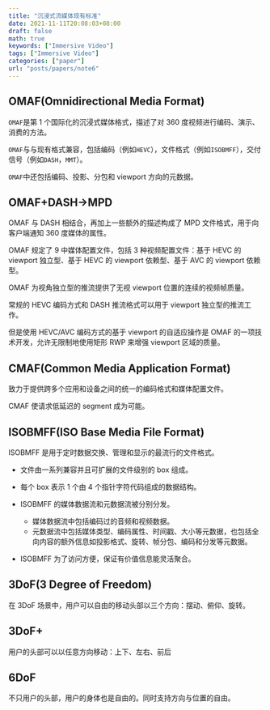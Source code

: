 ```yaml
---
title: "沉浸式流媒体现有标准"
date: 2021-11-11T20:08:03+08:00
draft: false
math: true
keywords: ["Immersive Video"]
tags: ["Immersive Video"]
categories: ["paper"]
url: "posts/papers/note6"
---
```


## OMAF(Omnidirectional Media Format)

`OMAF`是第 1 个国际化的沉浸式媒体格式，描述了对 360 度视频进行编码、演示、消费的方法。

`OMAF`与与现有格式兼容，包括编码（例如`HEVC`），文件格式（例如`ISOBMFF`），交付信号（例如`DASH`，`MMT`）。

`OMAF`中还包括编码、投影、分包和 viewport 方向的元数据。

<!--more-->

## OMAF+DASH->MPD

OMAF 与 DASH 相结合，再加上一些额外的描述构成了 MPD 文件格式，用于向客户端通知 360 度媒体的属性。

OMAF 规定了 9 中媒体配置文件，包括 3 种视频配置文件：基于 HEVC 的 viewport 独立型、基于 HEVC 的 viewport 依赖型、基于 AVC 的 viewport 依赖型。

OMAF 为视角独立型的推流提供了无视 viewport 位置的连续的视频帧质量。

常规的 HEVC 编码方式和 DASH 推流格式可以用于 viewport 独立型的推流工作。

但是使用 HEVC/AVC 编码方式的基于 viewport 的自适应操作是 OMAF 的一项技术开发，允许无限制地使用矩形 RWP 来增强 viewport 区域的质量。

## CMAF(Common Media Application Format)

致力于提供跨多个应用和设备之间的统一的编码格式和媒体配置文件。

CMAF 使请求低延迟的 segment 成为可能。

## ISOBMFF(ISO Base Media File Format)

ISOBMFF 是用于定时数据交换、管理和显示的最流行的文件格式。

- 文件由一系列兼容并且可扩展的文件级别的 box 组成。
- 每个 box 表示 1 个由 4 个指针字符代码组成的数据结构。
- ISOBMFF 的媒体数据流和元数据流被分别分发。

  - 媒体数据流中包括编码过的音频和视频数据。
  - 元数据流中包括媒体类型、编码属性、时间戳、大小等元数据，也包括全向内容的额外信息如投影格式、旋转、帧分包、编码和分发等元数据。

- ISOBMFF 为了访问方便，保证有价值信息能灵活聚合。

## 3DoF(3 Degree of Freedom)

在 3DoF 场景中，用户可以自由的移动头部以三个方向：摆动、俯仰、旋转。

## 3DoF+

用户的头部可以以任意方向移动：上下、左右、前后

## 6DoF

不只用户的头部，用户的身体也是自由的。同时支持方向与位置的自由。
